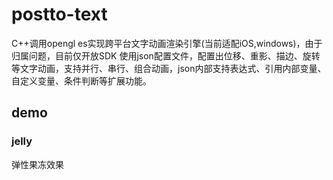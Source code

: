 # postto-text
C++调用opengl es实现跨平台文字动画渲染引擎(当前适配iOS,windows)，由于归属问题，目前仅开放SDK
使用json配置文件，配置出位移、重影、描边、旋转等文字动画，支持并行、串行、组合动画，json内部支持表达式、引用内部变量、自定义变量、条件判断等扩展功能。

## demo
### jelly
弹性果冻效果

